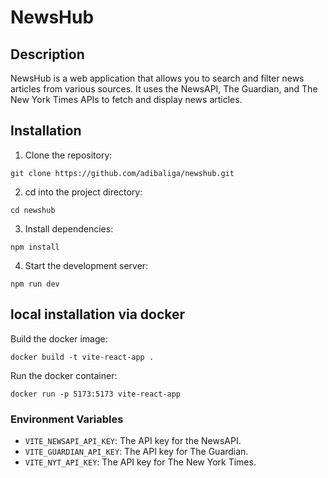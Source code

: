 # NewsHub

## Description

NewsHub is a web application that allows you to search and filter news articles from various sources. It uses the NewsAPI, The Guardian, and The New York Times APIs to fetch and display news articles.

## Installation

1. Clone the repository:

```
git clone https://github.com/adibaliga/newshub.git
```

2. cd into the project directory:

```
cd newshub
```

3. Install dependencies:

```
npm install
```

4. Start the development server:

```
npm run dev
```

## local installation via docker

Build the docker image:

```
docker build -t vite-react-app .
```

Run the docker container:

```
docker run -p 5173:5173 vite-react-app
```

### Environment Variables

- `VITE_NEWSAPI_API_KEY`: The API key for the NewsAPI.
- `VITE_GUARDIAN_API_KEY`: The API key for The Guardian.
- `VITE_NYT_API_KEY`: The API key for The New York Times.
